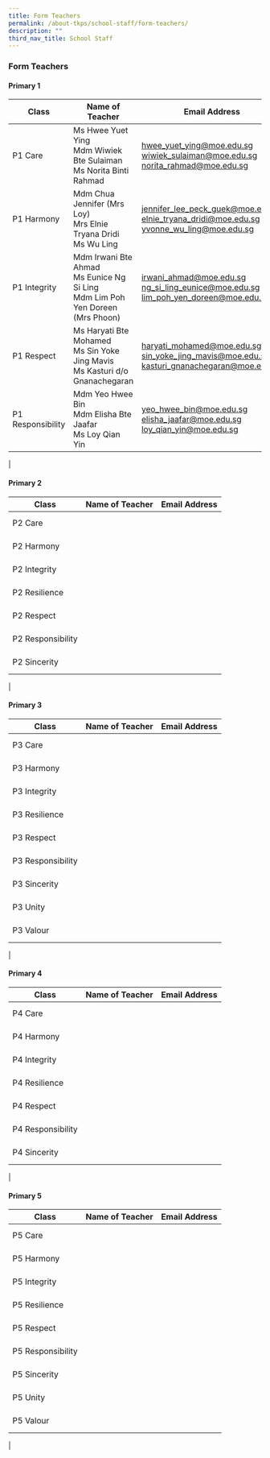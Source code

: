 ```yaml
---
title: Form Teachers
permalink: /about-tkps/school-staff/form-teachers/
description: ""
third_nav_title: School Staff
---
```

### **Form Teachers**
#### **Primary 1**

| Class | Name of Teacher | Email Address |
|---|---|---|
| P1 Care |  Ms Hwee Yuet Ying<br>Mdm Wiwiek Bte Sulaiman<br>Ms Norita Binti Rahmad | hwee_yuet_ying@moe.edu.sg<br>	wiwiek_sulaiman@moe.edu.sg<br>norita_rahmad@moe.edu.sg |
| P1 Harmony |  Mdm Chua Jennifer (Mrs Loy)<br> Mrs Elnie Tryana Dridi <br>Ms Wu Ling |  jennifer_lee_peck_guek@moe.edu.sg <br>	 elnie_tryana_dridi@moe.edu.sg<br>	yvonne_wu_ling@moe.edu.sg |
| P1 Integrity |  Mdm Irwani Bte Ahmad<br>Ms Eunice Ng Si Ling <br>Mdm Lim Poh Yen Doreen (Mrs Phoon) | irwani_ahmad@moe.edu.sg<br>ng_si_ling_eunice@moe.edu.sg <br>lim_poh_yen_doreen@moe.edu.sg   |
| P1 Respect |  	Ms Haryati Bte Mohamed<br>Ms Sin Yoke Jing Mavis <br>Ms Kasturi d/o Gnanachegaran |  haryati_mohamed@moe.edu.sg<br>sin_yoke_jing_mavis@moe.edu.sg <br>kasturi_gnanachegaran@moe.edu.sg  |
| P1 Responsibility |  Mdm Yeo Hwee Bin	<br> Mdm Elisha Bte Jaafar<br>Ms Loy Qian Yin | yeo_hwee_bin@moe.edu.sg<br>elisha_jaafar@moe.edu.sg <br> loy_qian_yin@moe.edu.sg |
|


#### **Primary 2**

| Class | Name of Teacher | Email Address |
|---|---|---|
| P2 Care |  <br> <br> |  <br> <br>  |
| P2 Harmony |  <br> <br> | <br> <br>   |
| P2 Integrity |  <br> <br> |  <br> <br>  |
| P2 Resilience |  <br> <br> | <br> <br>   |
| P2 Respect |  <br> <br> |  <br> <br>  |
| P2 Responsibility |  <br> <br> | <br> <br>   |
| P2 Sincerity |  <br> <br> | <br> <br>   |
|

#### **Primary 3**

| Class | Name of Teacher | Email Address |
|---|---|---|
| P3 Care |  <br> <br> |  <br> <br>  |
| P3 Harmony |  <br> <br> | <br> <br>   |
| P3 Integrity |  <br> <br> |  <br> <br>  |
| P3 Resilience |  <br> <br> | <br> <br>   |
| P3 Respect |  <br> <br> |  <br> <br>  |
| P3 Responsibility |  <br> <br> | <br> <br>   |
| P3 Sincerity |  <br> <br> | <br> <br>   |
| P3 Unity |  <br> <br> | <br> <br>   |
| P3 Valour |  <br> <br> | <br> <br>   |
|

#### **Primary 4**

| Class | Name of Teacher | Email Address |
|---|---|---|
| P4 Care |  <br> <br> |  <br> <br>  |
| P4 Harmony |  <br> <br> | <br> <br>   |
| P4 Integrity |  <br> <br> |  <br> <br>  |
| P4 Resilience |  <br> <br> | <br> <br>   |
| P4 Respect |  <br> <br> |  <br> <br>  |
| P4 Responsibility |  <br> <br> | <br> <br>   |
| P4 Sincerity |  <br> <br> | <br> <br>   |
|

#### **Primary 5**

| Class | Name of Teacher | Email Address |
|---|---|---|
| P5 Care |  <br> <br> |  <br> <br>  |
| P5 Harmony |  <br> <br> | <br> <br>   |
| P5 Integrity |  <br> <br> |  <br> <br>  |
| P5 Resilience |  <br> <br> | <br> <br>   |
| P5 Respect |  <br> <br> |  <br> <br>  |
| P5 Responsibility |  <br> <br> | <br> <br>   |
| P5 Sincerity |  <br> <br> | <br> <br>   |
| P5 Unity |  <br> <br> | <br> <br>   |
| P5 Valour |  <br> <br> | <br> <br>   |
|